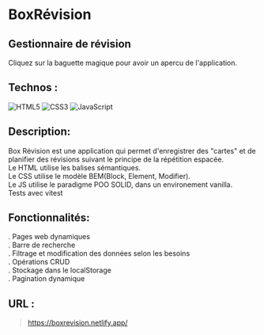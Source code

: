 



# BoxRévision

## Gestionnaire de révision
Cliquez sur la baguette magique pour avoir un apercu de l'application.


## Technos :

![HTML5](https://img.shields.io/badge/html5-%23E34F26.svg?style=for-the-badge&logo=html5&logoColor=white)
![CSS3](https://img.shields.io/badge/css3-%231572B6.svg?style=for-the-badge&logo=css3&logoColor=white)
![JavaScript](https://img.shields.io/badge/javascript-%23323330.svg?style=for-the-badge&logo=javascript&logoColor=%23F7DF1E)

## Description:
Box Révision est une application qui permet d'enregistrer des "cartes" et de planifier des révisions suivant le principe de la répétition espacée.<br>
Le HTML utilise les balises sémantiques.<br>
Le CSS utilise le modèle BEM(Block, Element, Modifier).<br>
Le JS utilise le paradigme POO SOLID, dans un environement vanilla.<br>
Tests avec vitest<br>

## Fonctionnalités:
. Pages web dynamiques<br>
. Barre de recherche<br>
. Filtrage et modification des données selon les besoins<br>
. Opérations CRUD<br>
. Stockage dans le localStorage<br>
. Pagination dynamique<br>

## URL :
> https://boxrevision.netlify.app/



